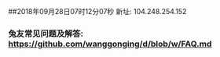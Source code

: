 ##2018年09月28日07时12分07秒 新址: 104.248.254.152
### 兔友常见问题及解答: https://github.com/wanggonging/d/blob/w/FAQ.md
